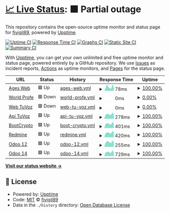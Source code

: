 # [📈 Live Status](https://fjvigil89.github.io/upptime): <!--live status--> **🟧 Partial outage**

This repository contains the open-source uptime monitor and status page for [fjvigil89](https://fjvigil89.github.io/upptime), powered by [Upptime](https://github.com/upptime/upptime).

[![Uptime CI](https://github.com/fjvigil89/upptime/workflows/Uptime%20CI/badge.svg)](https://github.com/fjvigil89/upptime/actions?query=workflow%3A%22Uptime+CI%22)
[![Response Time CI](https://github.com/fjvigil89/upptime/workflows/Response%20Time%20CI/badge.svg)](https://github.com/fjvigil89/upptime/actions?query=workflow%3A%22Response+Time+CI%22)
[![Graphs CI](https://github.com/fjvigil89/upptime/workflows/Graphs%20CI/badge.svg)](https://github.com/fjvigil89/upptime/actions?query=workflow%3A%22Graphs+CI%22)
[![Static Site CI](https://github.com/fjvigil89/upptime/workflows/Static%20Site%20CI/badge.svg)](https://github.com/fjvigil89/upptime/actions?query=workflow%3A%22Static+Site+CI%22)
[![Summary CI](https://github.com/fjvigil89/upptime/workflows/Summary%20CI/badge.svg)](https://github.com/fjvigil89/upptime/actions?query=workflow%3A%22Summary+CI%22)

With [Upptime](https://upptime.js.org), you can get your own unlimited and free uptime monitor and status page, powered entirely by a GitHub repository. We use [Issues](https://github.com/fjvigil89/upptime/issues) as incident reports, [Actions](https://github.com/fjvigil89/upptime/actions) as uptime monitors, and [Pages](https://fjvigil89.github.io/upptime) for the status page.

<!--start: status pages-->
<!-- This summary is generated by Upptime (https://github.com/upptime/upptime) -->
<!-- Do not edit this manually, your changes will be overwritten -->
<!-- prettier-ignore -->
| URL | Status | History | Response Time | Uptime |
| --- | ------ | ------- | ------------- | ------ |
| <img alt="" src="https://favicons.githubusercontent.com/fjvigil89.github.io" height="13"> [Ages Web](https://fjvigil89.github.io/ages_web/) | 🟩 Up | [ages-web.yml](https://github.com/fjvigil89/upptime/commits/HEAD/history/ages-web.yml) | <details><summary><img alt="Response time graph" src="./graphs/ages-web/response-time-week.png" height="20"> 78ms</summary><br><a href="https://fjvigil89.github.io/upptime/history/ages-web"><img alt="Response time 95" src="https://img.shields.io/endpoint?url=https%3A%2F%2Fraw.githubusercontent.com%2Ffjvigil89%2Fupptime%2FHEAD%2Fapi%2Fages-web%2Fresponse-time.json"></a><br><a href="https://fjvigil89.github.io/upptime/history/ages-web"><img alt="24-hour response time 54" src="https://img.shields.io/endpoint?url=https%3A%2F%2Fraw.githubusercontent.com%2Ffjvigil89%2Fupptime%2FHEAD%2Fapi%2Fages-web%2Fresponse-time-day.json"></a><br><a href="https://fjvigil89.github.io/upptime/history/ages-web"><img alt="7-day response time 78" src="https://img.shields.io/endpoint?url=https%3A%2F%2Fraw.githubusercontent.com%2Ffjvigil89%2Fupptime%2FHEAD%2Fapi%2Fages-web%2Fresponse-time-week.json"></a><br><a href="https://fjvigil89.github.io/upptime/history/ages-web"><img alt="30-day response time 98" src="https://img.shields.io/endpoint?url=https%3A%2F%2Fraw.githubusercontent.com%2Ffjvigil89%2Fupptime%2FHEAD%2Fapi%2Fages-web%2Fresponse-time-month.json"></a><br><a href="https://fjvigil89.github.io/upptime/history/ages-web"><img alt="1-year response time 95" src="https://img.shields.io/endpoint?url=https%3A%2F%2Fraw.githubusercontent.com%2Ffjvigil89%2Fupptime%2FHEAD%2Fapi%2Fages-web%2Fresponse-time-year.json"></a></details> | <details><summary><a href="https://fjvigil89.github.io/upptime/history/ages-web">100.00%</a></summary><a href="https://fjvigil89.github.io/upptime/history/ages-web"><img alt="All-time uptime 100.00%" src="https://img.shields.io/endpoint?url=https%3A%2F%2Fraw.githubusercontent.com%2Ffjvigil89%2Fupptime%2FHEAD%2Fapi%2Fages-web%2Fuptime.json"></a><br><a href="https://fjvigil89.github.io/upptime/history/ages-web"><img alt="24-hour uptime 100.00%" src="https://img.shields.io/endpoint?url=https%3A%2F%2Fraw.githubusercontent.com%2Ffjvigil89%2Fupptime%2FHEAD%2Fapi%2Fages-web%2Fuptime-day.json"></a><br><a href="https://fjvigil89.github.io/upptime/history/ages-web"><img alt="7-day uptime 100.00%" src="https://img.shields.io/endpoint?url=https%3A%2F%2Fraw.githubusercontent.com%2Ffjvigil89%2Fupptime%2FHEAD%2Fapi%2Fages-web%2Fuptime-week.json"></a><br><a href="https://fjvigil89.github.io/upptime/history/ages-web"><img alt="30-day uptime 100.00%" src="https://img.shields.io/endpoint?url=https%3A%2F%2Fraw.githubusercontent.com%2Ffjvigil89%2Fupptime%2FHEAD%2Fapi%2Fages-web%2Fuptime-month.json"></a><br><a href="https://fjvigil89.github.io/upptime/history/ages-web"><img alt="1-year uptime 100.00%" src="https://img.shields.io/endpoint?url=https%3A%2F%2Fraw.githubusercontent.com%2Ffjvigil89%2Fupptime%2FHEAD%2Fapi%2Fages-web%2Fuptime-year.json"></a></details>
| <img alt="" src="https://favicons.githubusercontent.com/plataformawp.es" height="13"> [World Profe](https://plataformawp.es/) | 🟥 Down | [world-profe.yml](https://github.com/fjvigil89/upptime/commits/HEAD/history/world-profe.yml) | <details><summary><img alt="Response time graph" src="./graphs/world-profe/response-time-week.png" height="20"> 0ms</summary><br><a href="https://fjvigil89.github.io/upptime/history/world-profe"><img alt="Response time 0" src="https://img.shields.io/endpoint?url=https%3A%2F%2Fraw.githubusercontent.com%2Ffjvigil89%2Fupptime%2FHEAD%2Fapi%2Fworld-profe%2Fresponse-time.json"></a><br><a href="https://fjvigil89.github.io/upptime/history/world-profe"><img alt="24-hour response time 0" src="https://img.shields.io/endpoint?url=https%3A%2F%2Fraw.githubusercontent.com%2Ffjvigil89%2Fupptime%2FHEAD%2Fapi%2Fworld-profe%2Fresponse-time-day.json"></a><br><a href="https://fjvigil89.github.io/upptime/history/world-profe"><img alt="7-day response time 0" src="https://img.shields.io/endpoint?url=https%3A%2F%2Fraw.githubusercontent.com%2Ffjvigil89%2Fupptime%2FHEAD%2Fapi%2Fworld-profe%2Fresponse-time-week.json"></a><br><a href="https://fjvigil89.github.io/upptime/history/world-profe"><img alt="30-day response time 0" src="https://img.shields.io/endpoint?url=https%3A%2F%2Fraw.githubusercontent.com%2Ffjvigil89%2Fupptime%2FHEAD%2Fapi%2Fworld-profe%2Fresponse-time-month.json"></a><br><a href="https://fjvigil89.github.io/upptime/history/world-profe"><img alt="1-year response time 0" src="https://img.shields.io/endpoint?url=https%3A%2F%2Fraw.githubusercontent.com%2Ffjvigil89%2Fupptime%2FHEAD%2Fapi%2Fworld-profe%2Fresponse-time-year.json"></a></details> | <details><summary><a href="https://fjvigil89.github.io/upptime/history/world-profe">0.00%</a></summary><a href="https://fjvigil89.github.io/upptime/history/world-profe"><img alt="All-time uptime 0.00%" src="https://img.shields.io/endpoint?url=https%3A%2F%2Fraw.githubusercontent.com%2Ffjvigil89%2Fupptime%2FHEAD%2Fapi%2Fworld-profe%2Fuptime.json"></a><br><a href="https://fjvigil89.github.io/upptime/history/world-profe"><img alt="24-hour uptime 0.00%" src="https://img.shields.io/endpoint?url=https%3A%2F%2Fraw.githubusercontent.com%2Ffjvigil89%2Fupptime%2FHEAD%2Fapi%2Fworld-profe%2Fuptime-day.json"></a><br><a href="https://fjvigil89.github.io/upptime/history/world-profe"><img alt="7-day uptime 0.00%" src="https://img.shields.io/endpoint?url=https%3A%2F%2Fraw.githubusercontent.com%2Ffjvigil89%2Fupptime%2FHEAD%2Fapi%2Fworld-profe%2Fuptime-week.json"></a><br><a href="https://fjvigil89.github.io/upptime/history/world-profe"><img alt="30-day uptime 0.00%" src="https://img.shields.io/endpoint?url=https%3A%2F%2Fraw.githubusercontent.com%2Ffjvigil89%2Fupptime%2FHEAD%2Fapi%2Fworld-profe%2Fuptime-month.json"></a><br><a href="https://fjvigil89.github.io/upptime/history/world-profe"><img alt="1-year uptime 0.00%" src="https://img.shields.io/endpoint?url=https%3A%2F%2Fraw.githubusercontent.com%2Ffjvigil89%2Fupptime%2FHEAD%2Fapi%2Fworld-profe%2Fuptime-year.json"></a></details>
| <img alt="" src="https://favicons.githubusercontent.com/155.210.153.12" height="13"> [Web TuVoz](http://155.210.153.12/auth/login) | 🟥 Down | [web-tu-voz.yml](https://github.com/fjvigil89/upptime/commits/HEAD/history/web-tu-voz.yml) | <details><summary><img alt="Response time graph" src="./graphs/web-tu-voz/response-time-week.png" height="20"> 0ms</summary><br><a href="https://fjvigil89.github.io/upptime/history/web-tu-voz"><img alt="Response time 240" src="https://img.shields.io/endpoint?url=https%3A%2F%2Fraw.githubusercontent.com%2Ffjvigil89%2Fupptime%2FHEAD%2Fapi%2Fweb-tu-voz%2Fresponse-time.json"></a><br><a href="https://fjvigil89.github.io/upptime/history/web-tu-voz"><img alt="24-hour response time 0" src="https://img.shields.io/endpoint?url=https%3A%2F%2Fraw.githubusercontent.com%2Ffjvigil89%2Fupptime%2FHEAD%2Fapi%2Fweb-tu-voz%2Fresponse-time-day.json"></a><br><a href="https://fjvigil89.github.io/upptime/history/web-tu-voz"><img alt="7-day response time 0" src="https://img.shields.io/endpoint?url=https%3A%2F%2Fraw.githubusercontent.com%2Ffjvigil89%2Fupptime%2FHEAD%2Fapi%2Fweb-tu-voz%2Fresponse-time-week.json"></a><br><a href="https://fjvigil89.github.io/upptime/history/web-tu-voz"><img alt="30-day response time 220" src="https://img.shields.io/endpoint?url=https%3A%2F%2Fraw.githubusercontent.com%2Ffjvigil89%2Fupptime%2FHEAD%2Fapi%2Fweb-tu-voz%2Fresponse-time-month.json"></a><br><a href="https://fjvigil89.github.io/upptime/history/web-tu-voz"><img alt="1-year response time 240" src="https://img.shields.io/endpoint?url=https%3A%2F%2Fraw.githubusercontent.com%2Ffjvigil89%2Fupptime%2FHEAD%2Fapi%2Fweb-tu-voz%2Fresponse-time-year.json"></a></details> | <details><summary><a href="https://fjvigil89.github.io/upptime/history/web-tu-voz">0.00%</a></summary><a href="https://fjvigil89.github.io/upptime/history/web-tu-voz"><img alt="All-time uptime 77.98%" src="https://img.shields.io/endpoint?url=https%3A%2F%2Fraw.githubusercontent.com%2Ffjvigil89%2Fupptime%2FHEAD%2Fapi%2Fweb-tu-voz%2Fuptime.json"></a><br><a href="https://fjvigil89.github.io/upptime/history/web-tu-voz"><img alt="24-hour uptime 0.00%" src="https://img.shields.io/endpoint?url=https%3A%2F%2Fraw.githubusercontent.com%2Ffjvigil89%2Fupptime%2FHEAD%2Fapi%2Fweb-tu-voz%2Fuptime-day.json"></a><br><a href="https://fjvigil89.github.io/upptime/history/web-tu-voz"><img alt="7-day uptime 0.00%" src="https://img.shields.io/endpoint?url=https%3A%2F%2Fraw.githubusercontent.com%2Ffjvigil89%2Fupptime%2FHEAD%2Fapi%2Fweb-tu-voz%2Fuptime-week.json"></a><br><a href="https://fjvigil89.github.io/upptime/history/web-tu-voz"><img alt="30-day uptime 5.39%" src="https://img.shields.io/endpoint?url=https%3A%2F%2Fraw.githubusercontent.com%2Ffjvigil89%2Fupptime%2FHEAD%2Fapi%2Fweb-tu-voz%2Fuptime-month.json"></a><br><a href="https://fjvigil89.github.io/upptime/history/web-tu-voz"><img alt="1-year uptime 77.98%" src="https://img.shields.io/endpoint?url=https%3A%2F%2Fraw.githubusercontent.com%2Ffjvigil89%2Fupptime%2FHEAD%2Fapi%2Fweb-tu-voz%2Fuptime-year.json"></a></details>
| <img alt="" src="https://favicons.githubusercontent.com/155.210.153.12" height="13"> [Api TuVoz](http://155.210.153.12:8080/) | 🟩 Up | [api-tu-voz.yml](https://github.com/fjvigil89/upptime/commits/HEAD/history/api-tu-voz.yml) | <details><summary><img alt="Response time graph" src="./graphs/api-tu-voz/response-time-week.png" height="20"> 278ms</summary><br><a href="https://fjvigil89.github.io/upptime/history/api-tu-voz"><img alt="Response time 335" src="https://img.shields.io/endpoint?url=https%3A%2F%2Fraw.githubusercontent.com%2Ffjvigil89%2Fupptime%2FHEAD%2Fapi%2Fapi-tu-voz%2Fresponse-time.json"></a><br><a href="https://fjvigil89.github.io/upptime/history/api-tu-voz"><img alt="24-hour response time 246" src="https://img.shields.io/endpoint?url=https%3A%2F%2Fraw.githubusercontent.com%2Ffjvigil89%2Fupptime%2FHEAD%2Fapi%2Fapi-tu-voz%2Fresponse-time-day.json"></a><br><a href="https://fjvigil89.github.io/upptime/history/api-tu-voz"><img alt="7-day response time 278" src="https://img.shields.io/endpoint?url=https%3A%2F%2Fraw.githubusercontent.com%2Ffjvigil89%2Fupptime%2FHEAD%2Fapi%2Fapi-tu-voz%2Fresponse-time-week.json"></a><br><a href="https://fjvigil89.github.io/upptime/history/api-tu-voz"><img alt="30-day response time 374" src="https://img.shields.io/endpoint?url=https%3A%2F%2Fraw.githubusercontent.com%2Ffjvigil89%2Fupptime%2FHEAD%2Fapi%2Fapi-tu-voz%2Fresponse-time-month.json"></a><br><a href="https://fjvigil89.github.io/upptime/history/api-tu-voz"><img alt="1-year response time 335" src="https://img.shields.io/endpoint?url=https%3A%2F%2Fraw.githubusercontent.com%2Ffjvigil89%2Fupptime%2FHEAD%2Fapi%2Fapi-tu-voz%2Fresponse-time-year.json"></a></details> | <details><summary><a href="https://fjvigil89.github.io/upptime/history/api-tu-voz">100.00%</a></summary><a href="https://fjvigil89.github.io/upptime/history/api-tu-voz"><img alt="All-time uptime 91.53%" src="https://img.shields.io/endpoint?url=https%3A%2F%2Fraw.githubusercontent.com%2Ffjvigil89%2Fupptime%2FHEAD%2Fapi%2Fapi-tu-voz%2Fuptime.json"></a><br><a href="https://fjvigil89.github.io/upptime/history/api-tu-voz"><img alt="24-hour uptime 100.00%" src="https://img.shields.io/endpoint?url=https%3A%2F%2Fraw.githubusercontent.com%2Ffjvigil89%2Fupptime%2FHEAD%2Fapi%2Fapi-tu-voz%2Fuptime-day.json"></a><br><a href="https://fjvigil89.github.io/upptime/history/api-tu-voz"><img alt="7-day uptime 100.00%" src="https://img.shields.io/endpoint?url=https%3A%2F%2Fraw.githubusercontent.com%2Ffjvigil89%2Fupptime%2FHEAD%2Fapi%2Fapi-tu-voz%2Fuptime-week.json"></a><br><a href="https://fjvigil89.github.io/upptime/history/api-tu-voz"><img alt="30-day uptime 99.12%" src="https://img.shields.io/endpoint?url=https%3A%2F%2Fraw.githubusercontent.com%2Ffjvigil89%2Fupptime%2FHEAD%2Fapi%2Fapi-tu-voz%2Fuptime-month.json"></a><br><a href="https://fjvigil89.github.io/upptime/history/api-tu-voz"><img alt="1-year uptime 91.53%" src="https://img.shields.io/endpoint?url=https%3A%2F%2Fraw.githubusercontent.com%2Ffjvigil89%2Fupptime%2FHEAD%2Fapi%2Fapi-tu-voz%2Fuptime-year.json"></a></details>
| <img alt="" src="https://favicons.githubusercontent.com/155.210.153.12" height="13"> [BootCrypto](http://155.210.153.12:81/) | 🟩 Up | [boot-crypto.yml](https://github.com/fjvigil89/upptime/commits/HEAD/history/boot-crypto.yml) | <details><summary><img alt="Response time graph" src="./graphs/boot-crypto/response-time-week.png" height="20"> 401ms</summary><br><a href="https://fjvigil89.github.io/upptime/history/boot-crypto"><img alt="Response time 414" src="https://img.shields.io/endpoint?url=https%3A%2F%2Fraw.githubusercontent.com%2Ffjvigil89%2Fupptime%2FHEAD%2Fapi%2Fboot-crypto%2Fresponse-time.json"></a><br><a href="https://fjvigil89.github.io/upptime/history/boot-crypto"><img alt="24-hour response time 347" src="https://img.shields.io/endpoint?url=https%3A%2F%2Fraw.githubusercontent.com%2Ffjvigil89%2Fupptime%2FHEAD%2Fapi%2Fboot-crypto%2Fresponse-time-day.json"></a><br><a href="https://fjvigil89.github.io/upptime/history/boot-crypto"><img alt="7-day response time 401" src="https://img.shields.io/endpoint?url=https%3A%2F%2Fraw.githubusercontent.com%2Ffjvigil89%2Fupptime%2FHEAD%2Fapi%2Fboot-crypto%2Fresponse-time-week.json"></a><br><a href="https://fjvigil89.github.io/upptime/history/boot-crypto"><img alt="30-day response time 497" src="https://img.shields.io/endpoint?url=https%3A%2F%2Fraw.githubusercontent.com%2Ffjvigil89%2Fupptime%2FHEAD%2Fapi%2Fboot-crypto%2Fresponse-time-month.json"></a><br><a href="https://fjvigil89.github.io/upptime/history/boot-crypto"><img alt="1-year response time 414" src="https://img.shields.io/endpoint?url=https%3A%2F%2Fraw.githubusercontent.com%2Ffjvigil89%2Fupptime%2FHEAD%2Fapi%2Fboot-crypto%2Fresponse-time-year.json"></a></details> | <details><summary><a href="https://fjvigil89.github.io/upptime/history/boot-crypto">100.00%</a></summary><a href="https://fjvigil89.github.io/upptime/history/boot-crypto"><img alt="All-time uptime 92.36%" src="https://img.shields.io/endpoint?url=https%3A%2F%2Fraw.githubusercontent.com%2Ffjvigil89%2Fupptime%2FHEAD%2Fapi%2Fboot-crypto%2Fuptime.json"></a><br><a href="https://fjvigil89.github.io/upptime/history/boot-crypto"><img alt="24-hour uptime 100.00%" src="https://img.shields.io/endpoint?url=https%3A%2F%2Fraw.githubusercontent.com%2Ffjvigil89%2Fupptime%2FHEAD%2Fapi%2Fboot-crypto%2Fuptime-day.json"></a><br><a href="https://fjvigil89.github.io/upptime/history/boot-crypto"><img alt="7-day uptime 100.00%" src="https://img.shields.io/endpoint?url=https%3A%2F%2Fraw.githubusercontent.com%2Ffjvigil89%2Fupptime%2FHEAD%2Fapi%2Fboot-crypto%2Fuptime-week.json"></a><br><a href="https://fjvigil89.github.io/upptime/history/boot-crypto"><img alt="30-day uptime 99.12%" src="https://img.shields.io/endpoint?url=https%3A%2F%2Fraw.githubusercontent.com%2Ffjvigil89%2Fupptime%2FHEAD%2Fapi%2Fboot-crypto%2Fuptime-month.json"></a><br><a href="https://fjvigil89.github.io/upptime/history/boot-crypto"><img alt="1-year uptime 92.36%" src="https://img.shields.io/endpoint?url=https%3A%2F%2Fraw.githubusercontent.com%2Ffjvigil89%2Fupptime%2FHEAD%2Fapi%2Fboot-crypto%2Fuptime-year.json"></a></details>
| <img alt="" src="https://favicons.githubusercontent.com/155.210.153.12" height="13"> [Redmine](http://155.210.153.12:8200/) | 🟩 Up | [redmine.yml](https://github.com/fjvigil89/upptime/commits/HEAD/history/redmine.yml) | <details><summary><img alt="Response time graph" src="./graphs/redmine/response-time-week.png" height="20"> 420ms</summary><br><a href="https://fjvigil89.github.io/upptime/history/redmine"><img alt="Response time 732" src="https://img.shields.io/endpoint?url=https%3A%2F%2Fraw.githubusercontent.com%2Ffjvigil89%2Fupptime%2FHEAD%2Fapi%2Fredmine%2Fresponse-time.json"></a><br><a href="https://fjvigil89.github.io/upptime/history/redmine"><img alt="24-hour response time 400" src="https://img.shields.io/endpoint?url=https%3A%2F%2Fraw.githubusercontent.com%2Ffjvigil89%2Fupptime%2FHEAD%2Fapi%2Fredmine%2Fresponse-time-day.json"></a><br><a href="https://fjvigil89.github.io/upptime/history/redmine"><img alt="7-day response time 420" src="https://img.shields.io/endpoint?url=https%3A%2F%2Fraw.githubusercontent.com%2Ffjvigil89%2Fupptime%2FHEAD%2Fapi%2Fredmine%2Fresponse-time-week.json"></a><br><a href="https://fjvigil89.github.io/upptime/history/redmine"><img alt="30-day response time 597" src="https://img.shields.io/endpoint?url=https%3A%2F%2Fraw.githubusercontent.com%2Ffjvigil89%2Fupptime%2FHEAD%2Fapi%2Fredmine%2Fresponse-time-month.json"></a><br><a href="https://fjvigil89.github.io/upptime/history/redmine"><img alt="1-year response time 732" src="https://img.shields.io/endpoint?url=https%3A%2F%2Fraw.githubusercontent.com%2Ffjvigil89%2Fupptime%2FHEAD%2Fapi%2Fredmine%2Fresponse-time-year.json"></a></details> | <details><summary><a href="https://fjvigil89.github.io/upptime/history/redmine">100.00%</a></summary><a href="https://fjvigil89.github.io/upptime/history/redmine"><img alt="All-time uptime 77.29%" src="https://img.shields.io/endpoint?url=https%3A%2F%2Fraw.githubusercontent.com%2Ffjvigil89%2Fupptime%2FHEAD%2Fapi%2Fredmine%2Fuptime.json"></a><br><a href="https://fjvigil89.github.io/upptime/history/redmine"><img alt="24-hour uptime 100.00%" src="https://img.shields.io/endpoint?url=https%3A%2F%2Fraw.githubusercontent.com%2Ffjvigil89%2Fupptime%2FHEAD%2Fapi%2Fredmine%2Fuptime-day.json"></a><br><a href="https://fjvigil89.github.io/upptime/history/redmine"><img alt="7-day uptime 100.00%" src="https://img.shields.io/endpoint?url=https%3A%2F%2Fraw.githubusercontent.com%2Ffjvigil89%2Fupptime%2FHEAD%2Fapi%2Fredmine%2Fuptime-week.json"></a><br><a href="https://fjvigil89.github.io/upptime/history/redmine"><img alt="30-day uptime 99.12%" src="https://img.shields.io/endpoint?url=https%3A%2F%2Fraw.githubusercontent.com%2Ffjvigil89%2Fupptime%2FHEAD%2Fapi%2Fredmine%2Fuptime-month.json"></a><br><a href="https://fjvigil89.github.io/upptime/history/redmine"><img alt="1-year uptime 77.29%" src="https://img.shields.io/endpoint?url=https%3A%2F%2Fraw.githubusercontent.com%2Ffjvigil89%2Fupptime%2FHEAD%2Fapi%2Fredmine%2Fuptime-year.json"></a></details>
| <img alt="" src="https://favicons.githubusercontent.com/ec2-3-121-171-6.eu-central-1.compute.amazonaws.com" height="13"> [Odoo 12](http://ec2-3-121-171-6.eu-central-1.compute.amazonaws.com) | 🟩 Up | [odoo-12.yml](https://github.com/fjvigil89/upptime/commits/HEAD/history/odoo-12.yml) | <details><summary><img alt="Response time graph" src="./graphs/odoo-12/response-time-week.png" height="20"> 255ms</summary><br><a href="https://fjvigil89.github.io/upptime/history/odoo-12"><img alt="Response time 269" src="https://img.shields.io/endpoint?url=https%3A%2F%2Fraw.githubusercontent.com%2Ffjvigil89%2Fupptime%2FHEAD%2Fapi%2Fodoo-12%2Fresponse-time.json"></a><br><a href="https://fjvigil89.github.io/upptime/history/odoo-12"><img alt="24-hour response time 212" src="https://img.shields.io/endpoint?url=https%3A%2F%2Fraw.githubusercontent.com%2Ffjvigil89%2Fupptime%2FHEAD%2Fapi%2Fodoo-12%2Fresponse-time-day.json"></a><br><a href="https://fjvigil89.github.io/upptime/history/odoo-12"><img alt="7-day response time 255" src="https://img.shields.io/endpoint?url=https%3A%2F%2Fraw.githubusercontent.com%2Ffjvigil89%2Fupptime%2FHEAD%2Fapi%2Fodoo-12%2Fresponse-time-week.json"></a><br><a href="https://fjvigil89.github.io/upptime/history/odoo-12"><img alt="30-day response time 272" src="https://img.shields.io/endpoint?url=https%3A%2F%2Fraw.githubusercontent.com%2Ffjvigil89%2Fupptime%2FHEAD%2Fapi%2Fodoo-12%2Fresponse-time-month.json"></a><br><a href="https://fjvigil89.github.io/upptime/history/odoo-12"><img alt="1-year response time 269" src="https://img.shields.io/endpoint?url=https%3A%2F%2Fraw.githubusercontent.com%2Ffjvigil89%2Fupptime%2FHEAD%2Fapi%2Fodoo-12%2Fresponse-time-year.json"></a></details> | <details><summary><a href="https://fjvigil89.github.io/upptime/history/odoo-12">100.00%</a></summary><a href="https://fjvigil89.github.io/upptime/history/odoo-12"><img alt="All-time uptime 99.99%" src="https://img.shields.io/endpoint?url=https%3A%2F%2Fraw.githubusercontent.com%2Ffjvigil89%2Fupptime%2FHEAD%2Fapi%2Fodoo-12%2Fuptime.json"></a><br><a href="https://fjvigil89.github.io/upptime/history/odoo-12"><img alt="24-hour uptime 100.00%" src="https://img.shields.io/endpoint?url=https%3A%2F%2Fraw.githubusercontent.com%2Ffjvigil89%2Fupptime%2FHEAD%2Fapi%2Fodoo-12%2Fuptime-day.json"></a><br><a href="https://fjvigil89.github.io/upptime/history/odoo-12"><img alt="7-day uptime 100.00%" src="https://img.shields.io/endpoint?url=https%3A%2F%2Fraw.githubusercontent.com%2Ffjvigil89%2Fupptime%2FHEAD%2Fapi%2Fodoo-12%2Fuptime-week.json"></a><br><a href="https://fjvigil89.github.io/upptime/history/odoo-12"><img alt="30-day uptime 100.00%" src="https://img.shields.io/endpoint?url=https%3A%2F%2Fraw.githubusercontent.com%2Ffjvigil89%2Fupptime%2FHEAD%2Fapi%2Fodoo-12%2Fuptime-month.json"></a><br><a href="https://fjvigil89.github.io/upptime/history/odoo-12"><img alt="1-year uptime 99.99%" src="https://img.shields.io/endpoint?url=https%3A%2F%2Fraw.githubusercontent.com%2Ffjvigil89%2Fupptime%2FHEAD%2Fapi%2Fodoo-12%2Fuptime-year.json"></a></details>
| <img alt="" src="https://favicons.githubusercontent.com/ec2-3-73-13-155.eu-central-1.compute.amazonaws.com" height="13"> [Odoo 14](http://ec2-3-73-13-155.eu-central-1.compute.amazonaws.com) | 🟩 Up | [odoo-14.yml](https://github.com/fjvigil89/upptime/commits/HEAD/history/odoo-14.yml) | <details><summary><img alt="Response time graph" src="./graphs/odoo-14/response-time-week.png" height="20"> 729ms</summary><br><a href="https://fjvigil89.github.io/upptime/history/odoo-14"><img alt="Response time 820" src="https://img.shields.io/endpoint?url=https%3A%2F%2Fraw.githubusercontent.com%2Ffjvigil89%2Fupptime%2FHEAD%2Fapi%2Fodoo-14%2Fresponse-time.json"></a><br><a href="https://fjvigil89.github.io/upptime/history/odoo-14"><img alt="24-hour response time 613" src="https://img.shields.io/endpoint?url=https%3A%2F%2Fraw.githubusercontent.com%2Ffjvigil89%2Fupptime%2FHEAD%2Fapi%2Fodoo-14%2Fresponse-time-day.json"></a><br><a href="https://fjvigil89.github.io/upptime/history/odoo-14"><img alt="7-day response time 729" src="https://img.shields.io/endpoint?url=https%3A%2F%2Fraw.githubusercontent.com%2Ffjvigil89%2Fupptime%2FHEAD%2Fapi%2Fodoo-14%2Fresponse-time-week.json"></a><br><a href="https://fjvigil89.github.io/upptime/history/odoo-14"><img alt="30-day response time 778" src="https://img.shields.io/endpoint?url=https%3A%2F%2Fraw.githubusercontent.com%2Ffjvigil89%2Fupptime%2FHEAD%2Fapi%2Fodoo-14%2Fresponse-time-month.json"></a><br><a href="https://fjvigil89.github.io/upptime/history/odoo-14"><img alt="1-year response time 820" src="https://img.shields.io/endpoint?url=https%3A%2F%2Fraw.githubusercontent.com%2Ffjvigil89%2Fupptime%2FHEAD%2Fapi%2Fodoo-14%2Fresponse-time-year.json"></a></details> | <details><summary><a href="https://fjvigil89.github.io/upptime/history/odoo-14">100.00%</a></summary><a href="https://fjvigil89.github.io/upptime/history/odoo-14"><img alt="All-time uptime 99.98%" src="https://img.shields.io/endpoint?url=https%3A%2F%2Fraw.githubusercontent.com%2Ffjvigil89%2Fupptime%2FHEAD%2Fapi%2Fodoo-14%2Fuptime.json"></a><br><a href="https://fjvigil89.github.io/upptime/history/odoo-14"><img alt="24-hour uptime 100.00%" src="https://img.shields.io/endpoint?url=https%3A%2F%2Fraw.githubusercontent.com%2Ffjvigil89%2Fupptime%2FHEAD%2Fapi%2Fodoo-14%2Fuptime-day.json"></a><br><a href="https://fjvigil89.github.io/upptime/history/odoo-14"><img alt="7-day uptime 100.00%" src="https://img.shields.io/endpoint?url=https%3A%2F%2Fraw.githubusercontent.com%2Ffjvigil89%2Fupptime%2FHEAD%2Fapi%2Fodoo-14%2Fuptime-week.json"></a><br><a href="https://fjvigil89.github.io/upptime/history/odoo-14"><img alt="30-day uptime 100.00%" src="https://img.shields.io/endpoint?url=https%3A%2F%2Fraw.githubusercontent.com%2Ffjvigil89%2Fupptime%2FHEAD%2Fapi%2Fodoo-14%2Fuptime-month.json"></a><br><a href="https://fjvigil89.github.io/upptime/history/odoo-14"><img alt="1-year uptime 99.98%" src="https://img.shields.io/endpoint?url=https%3A%2F%2Fraw.githubusercontent.com%2Ffjvigil89%2Fupptime%2FHEAD%2Fapi%2Fodoo-14%2Fuptime-year.json"></a></details>

<!--end: status pages-->

[**Visit our status website →**](https://fjvigil89.github.io/upptime)

## 📄 License

- Powered by: [Upptime](https://github.com/upptime/upptime)
- Code: [MIT](./LICENSE) © [fjvigil89](https://fjvigil89.github.io/upptime)
- Data in the `./history` directory: [Open Database License](https://opendatacommons.org/licenses/odbl/1-0/)
